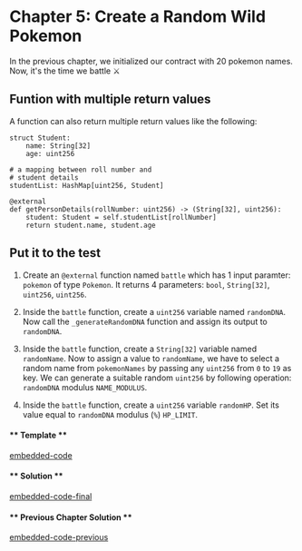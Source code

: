 # Chapter 5: Create a Random Wild Pokemon

In the previous chapter, we initialized our contract with 20 pokemon names. Now, it's the time we battle ⚔️

## Funtion with multiple return values

A function can also return multiple return values like the following:

```vyper
struct Student:
    name: String[32]
    age: uint256

# a mapping between roll number and
# student details
studentList: HashMap[uint256, Student]

@external
def getPersonDetails(rollNumber: uint256) -> (String[32], uint256):
    student: Student = self.studentList[rollNumber]
    return student.name, student.age
```

## Put it to the test

1. Create an `@external` function named `battle` which has 1 input paramter: `pokemon` of type `Pokemon`. It returns 4 parameters: `bool`, `String[32]`, `uint256`, `uint256`.

2. Inside the `battle` function, create a `uint256` variable named `randomDNA`. Now call the `_generateRandomDNA` function and assign its output to `randomDNA`.

3. Inside the `battle` function, create a `String[32]` variable named `randomName`. Now to assign a value to `randomName`, we have to select a random name from `pokemonNames` by passing any `uint256` from `0` to `19` as key. We can generate a suitable random `uint256` by following operation: `randomDNA` modulus `NAME_MODULUS`.

4. Inside the `battle` function, create a `uint256` variable `randomHP`. Set its value equal to `randomDNA` modulus (`%`) `HP_LIMIT`.

<!-- tabs:start -->

#### ** Template **

[embedded-code](../assets/2/2.5-template-code.vy ':include :type=code embed-template')

#### ** Solution **

[embedded-code-final](../assets/2/2.5-finished-code.vy ':include :type=code embed-final')

#### ** Previous Chapter Solution **

[embedded-code-previous](../assets/2/2.4-finished-code.vy ':include :type=code embed-previous')

<!-- tabs:end -->
